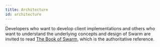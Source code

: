 ```yaml
---
title: Architecture
id: architecture
---
```


Developers who want to develop client implementations and others who want to understand the underlying concepts and design of Swarm are invited to read
[The Book of Swarm](https://swarm-gateways.net/bzz:/latest.bookofswarm.eth/the-book-of-swarm.pdf), which is the authoritative reference.

